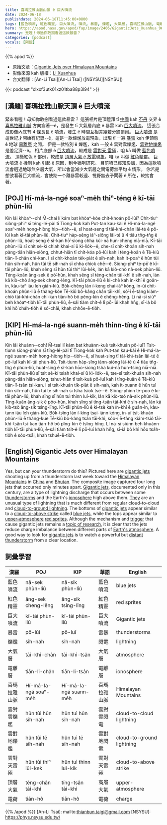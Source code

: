 ```yaml
---
title: 喜瑪拉雅山脈山頂 ê 巨大噴流
date: 2024-06-18
publishdate: 2024-06-18T11:45:00+0800
tags: [藍色噴流, 紅色精靈, 巨大噴流, 噴流, 暴雷, 爍爁, 大氣層, 喜瑪拉雅山脈, 電離層, 雲對雲爍爁, 雲對地爍爁, 雲對天雷殛, 頂層大氣, 電荷]
hero: https://apod.nasa.gov/apod/fap/image/2406/GiganticJets_Xuanhua_960.jpg
summary: 是哩！毋過你敢捌看過這款暴雷？
categories: [podcast]
vocals: [阿錕]
---
```


{{% apod %}}

- 原始文章：[Gigantic Jets over Himalayan Mountains](https://apod.nasa.gov/apod/ap240618.html)
- 影像來源 kah 版權：[Li Xuanhua](mailto:1161495687@qq.com)
- 台文翻譯：[An-Li Tsai][An-Li Tsai] ([NSYSU][NSYSU])

{{< podcast "clxxf3utk01xz01tba88p3l94" >}}

## [漢羅] 喜瑪拉雅山脈天頂 ê 巨大噴流
緊來看喔！毋知你敢捌看過這款暴雷？
這張相片是頂禮拜 tī [中國][China] kah [不丹][Bhutan] 交界 ê [喜馬拉雅山脈][Himalayan Mountains] 方向翕著--ê，是發生 tī 大氣層內底 ê 暴雷 kah [巨大噴流][gigantic jets 1]。
這張合成影像內底有 4 條長長 ê 噴流，發生 ê 時間互相差幾若分鐘爾爾。
[巨大噴流][Gigantic jets] 是這世紀才開始有紀錄--ê，這是一款爍爁放電現象，出現 tī 一寡 [暴雷][thunderstorms] kah 伊頂懸 ê 地球 [電離層][ionosphere] 之間。
伊是一款特別 ê 爍爁，kah 一般 ê 雲對雲爍爁、[雲對地爍爁][cloud-to-ground lightning] 是差足濟--ê。
相片底部 ê [巨大噴流][gigantic jets 2]，較成是 [雲對天 雷殛][cloud-to-above strike]，咱 kā 叫做 [藍色噴流][blue jets]。
頂懸紅色 ê 部份，較成是 [頂層大氣 ê 放電現象][upper-atmosphere]，咱 kā 叫做 [紅色精靈][red sprites]。
巨大噴流 ê 機制 kah 引起 ê 原因，到今猶咧研究。
目前咱已經知影講，因為這款噴流會迵過地球無仝層大氣，所以會當減少大氣層之間電荷無平均 ê 情形。
你若是想欲看著巨大噴流，會使踮一个離暴雷較遠、視野無去予閘著 ê 所在，較揣會著。

## [POJ] Hí-má-la-ngé soaⁿ-me̍h thiⁿ-téng ê kī-tāi phùn-liû
Kín lâi khòaⁿ--o͘h!
M̄-chai lí kám bat khòaⁿ-kòe chit-khoán pō-lûi?
Chit-tiuⁿ siòng-phìⁿ sī téng-lé-pài tī Tiong-kok kah Put-tan kau-kài ê Hí-má-la-ngé soaⁿ-me̍h hong-hiòng hip--tio̍h--ê, sī hoat-seng tī tāi-khì-chân lāi-té ê pō-lûi kah kī-tāi phùn-liû.
Chit-tiuⁿ ha̍p-sêng iáⁿ-siōng lāi-té ū 4 tiâu tn̂g-tn̂g ê phùn-liû, hoat-seng ê sî-kan hō͘-siong chha kúi-nā hun-cheng niā-niā.
Kī-tāi phùn-liû sī chit sè-kí chiah khai-sí ū kì-lio̍k--ê, che-sī chi̍t-khoán sih-nah pàng-tiān hiān-siōng, chhut-hiān tī chi̍t-kóa pō-lûi kah i téng-koân ê Tē-kiû tiān-lî-chân chi-kan.
I sī chi̍t-khoán te̍k-pia̍t ê sih-nah, kah it-poaⁿ ê hûn tùi hûn sih-nah, hûn tùi tē sih-nah sī chha chiok chē--ê.
Siòng-phìⁿ té-pō͘ ê kī-tāi phùn-liû, khah sêng sī hûn tùi thiⁿ lûi-ke̍k, lán kā kiò-chò nâ-sek phùn-liû.
Téng-koân âng-sek ê pō͘-hūn, khah sêng sī téng-chân tāi-khì ê sih-nah, lán kā kiò-chò âng-sek cheng-lêng.
Kī-tāi phùn-liû ê ki-chè kah ín-khí ê goân-in, kàu-taⁿ iáu leh gián-kiù.
Bo̍k-chêng lán í-keng chai-iáⁿ kóng, in-ūi chit-khoán phùn-liû ē thàng-kòe Tē-kiû bô-kâng chân tāi-khì, só͘-í ē-tàng kiám-chió tāi-khì-chân chi-kan tiān-hô bô pêng-kin ê chêng-hêng.
Lí nā-sī siūⁿ beh khòaⁿ-tio̍h kī-tāi phùn-liû, ē-sái tiàm chi̍t-ê lî pō-lûi khah hn̄g, sī-iá bô khì hō͘ cha̍h-tio̍h ê só͘-chāi, khah chhōe-ē-tio̍h.

## [KIP] Hí-má-la-ngé suann-me̍h thinn-tíng ê kī-tāi phùn-liû
Kín lâi khuànn--ooh!
M̄-tsai lí kám bat khuànn-kuè tsit-khuán pō-luî?
Tsit-tiunn siòng-phìnn sī tíng-lé-pài tī Tiong-kok kah Put-tan kau-kài ê Hí-má-la-ngé suann-me̍h hong-hiòng hip--tio̍h--ê, sī huat-sing tī tāi-khì-tsân lāi-té ê pō-luî kah kī-tāi phùn-liû.
Tsit-tiunn ha̍p-sîng iánn-siōng lāi-té ū 4 tiâu tn̂g-tn̂g ê phùn-liû, huat-sing ê sî-kan hōo-siong tsha kuí-nā hun-tsing niā-niā.
Kī-tāi phùn-liû sī tsit sè-kí tsiah khai-sí ū kì-lio̍k--ê, tse-sī tsi̍t-khuán sih-nah pàng-tiān hiān-siōng, tshut-hiān tī tsi̍t-kuá pō-luî kah i tíng-kuân ê Tē-kiû tiān-lî-tsân tsi-kan.
I sī tsi̍t-khuán ti̍k-pia̍t ê sih-nah, kah it-puann ê hûn tuì hûn sih-nah, hûn tuì tē sih-nah sī tsha tsiok tsē--ê.
Siòng-phìnn té-pōo ê kī-tāi phùn-liû, khah sîng sī hûn tuì thinn luî-ki̍k, lán kā kiò-tsò nâ-sik phùn-liû.
Tíng-kuân âng-sik ê pōo-hūn, khah sîng sī tíng-tsân tāi-khì ê sih-nah, lán kā kiò-tsò âng-sik tsing-lîng.
Kī-tāi phùn-liû ê ki-tsè kah ín-khí ê guân-in, kàu-tann iáu leh gián-kiù.
Bo̍k-tsîng lán í-king tsai-iánn kóng, in-uī tsit-khuán phùn-liû ē thàng-kuè Tē-kiû bô-kâng tsân tāi-khì, sóo-í ē-tàng kiám-tsió tāi-khì-tsân tsi-kan tiān-hô bô pîng-kin ê tsîng-hîng.
Lí nā-sī siūnn beh khuànn-tio̍h kī-tāi phùn-liû, ē-sái tiàm tsi̍t-ê lî pō-luî khah hn̄g, sī-iá bô khì hōo tsa̍h-tio̍h ê sóo-tsāi, khah tshuē-ē-tio̍h.

## [English] Gigantic Jets over Himalayan Mountains
Yes, but can your thunderstorm do this?
Pictured here are [gigantic jets][gigantic jets 1] shooting up from a thunderstorm last week toward the [Himalayan Mountains][Himalayan Mountains] in [China][China] and [Bhutan][Bhutan].
The composite image captured four long jets that occurred only minutes apart.
[Gigantic jets][Gigantic jets], documented only in this century, are a type of lightning discharge that occurs between some [thunderstorms][thunderstorms] and the Earth's [ionosphere][ionosphere] high above them.
[They][They] are an unusual type of lightning that is much different from regular cloud-to-cloud and [cloud-to-ground lightning][cloud-to-ground lightning].
The bottoms of [gigantic jets][gigantic jets 2] appear similar to a [cloud-to-above strike][cloud-to-above strike] called [blue jets][blue jets], while the tops appear similar to [upper-atmosphere][upper-atmosphere] [red sprites][red sprites].
Although the mechanism and [trigger][trigger] that cause gigantic jets remains a [topic of research][topic of research], it is clear that the jets reduce charge imbalance between different parts of [Earth's atmosphere][Earth's atmosphere].
A good way to look for [gigantic jets][gigantic jets 3] is to watch a powerful but [distant thunderstorm][distant thunderstorm] from a clear location.

## 詞彙學習

|漢羅|POJ|KIP|華語|English|
|-|-|-|-|-|
|藍色噴流|nâ-sek phùn-liû|nâ-sik phùn-liû|藍色噴流|blue jets|
|紅色精靈|âng-sek cheng-lêng|âng-sik tsing-lîng|紅色精靈|red sprites|
|巨大噴流|kī-tāi phùn-liû|kī-tāi phùn-liû|巨大噴流|Gigantic jets|
|暴雷|pō-lûi|pō-luî|雷暴|thunderstorms|
|爍爁|sih-nah|sih-nah|閃電|lightning|
|大氣層|tāi-khì-chân|tāi-khì-tsân|大氣層|atmosphere|
|電離層|tiān-lî-chân|tiān-lî-tsân|電離層|ionosphere|
|喜瑪拉雅山脈|Hí-má-la-ngá soaⁿ-me̍h|Hí-má-la-ngá suann-me̍h|喜瑪拉雅山脈|Himalayan Mountains|
|雲對雲爍爁|hûn tùi hûn sih-nah|hûn tuì hûn sih-nah|雲對雲閃電|cloud-to-cloud lightning|
|雲對地爍爁|hûn tùi tē sih-nah|hûn tuì tē sih-nah|雲對地閃電|cloud-to-ground lightning|
|雲對天雷殛|hûn tùi thiⁿ lûi-kek|hûn tuì thinn luî-kik|雲對天雷殛|cloud-to-above strike|
|頂層大氣|téng-chân tāi-khì|tíng-tsân tāi-khì|高層大氣|upper-atmosphere|
|電荷|tiān-hô|tiān-hô|電荷|charge|

{{% /apod %}}
[An-Li Tsai]: mailto:thianbun.taigi@gmail.com
[NSYSU]: https://phys.nsysu.edu.tw/

[copyright]: https://apod.nasa.gov/apod/fap/lib/about_apod.html#srapply
[License3]: https://creativecommons.org/licenses/by/3.0/
[License2]:https://creativecommons.org/licenses/by-nc-nd/2.0/

[gigantic jets 1]:https://apod.nasa.gov/apod/ap190918.html
[Himalayan Mountains]:https://en.wikipedia.org/wiki/Himalayas
[China]:https://en.wikipedia.org/wiki/China
[Bhutan]:https://en.wikipedia.org/wiki/Bhutan
[Gigantic jets]:https://en.wikipedia.org/wiki/Upper-atmospheric_lightning#Gigantic_jets
[thunderstorms]:https://apod.nasa.gov/apod/ap191204.html
[ionosphere]:https://science.nasa.gov/earth/10-things-to-know-about-the-ionosphere/
[They]:https://apod.nasa.gov/apod/ap160823.html
[cloud-to-ground lightning]:https://apod.nasa.gov/apod/ap210524.html
[gigantic jets 2]:https://www.realclearscience.com/quick_and_clear_science/2019/01/08/what_causes_earths_rare_and_mysterious_gigantic_jets.html
[cloud-to-above strike]:https://earthobservatory.nasa.gov/images/147900/bolts-of-blue
[blue jets]:https://en.wikipedia.org/wiki/Upper-atmospheric_lightning#Blue_jets
[upper-atmosphere]:https://en.wikipedia.org/wiki/Upper-atmospheric_lightning
[red sprites]:https://apod.nasa.gov/apod/ap210104.html
[trigger]:https://apod.nasa.gov/apod/ap060814.html
[topic of research]:https://miro.medium.com/v2/resize:fit:2400/1*Bp1dNLfyDjH2QCgALi-BrQ.jpeg
[Earth's atmosphere]:https://spaceplace.nasa.gov/atmosphere/en/
[gigantic jets 3]:https://ui.adsabs.harvard.edu/abs/2005AGUFMAE11A..02F/abstract
[distant thunderstorm]:https://apod.nasa.gov/apod/ap131110.html
